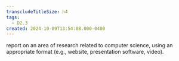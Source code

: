 ```yaml
---
transcludeTitleSize: h4
tags:
  - D2.3
created: 2024-10-09T13:54:08.000-0400
---
```

report on an area of research related to computer science, using an appropriate format (e.g., website, presentation software, video).